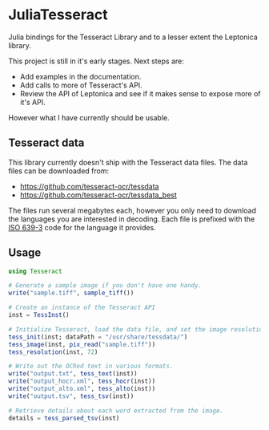 # JuliaTesseract

Julia bindings for the Tesseract Library and to a lesser extent the Leptonica library.

This project is still in it's early stages.  Next steps are:

  * Add examples in the documentation.
  * Add calls to more of Tesseract's API.
  * Review the API of Leptonica and see if it makes sense to expose more of it's API.

However what I have currently should be usable.

## Tesseract data

This library currently doesn't ship with the Tesseract data files.  The data files can be
downloaded from:

  * https://github.com/tesseract-ocr/tessdata
  * https://github.com/tesseract-ocr/tessdata_best

The files run several megabytes each, however you only need to download the languages you are interested in decoding.  Each file is prefixed with the [ISO 639-3](https://en.wikipedia.org/wiki/ISO_639-3) code for the language it provides.

## Usage

```julia
using Tesseract

# Generate a sample image if you don't have one handy.
write("sample.tiff", sample_tiff())

# Create an instance of the Tesseract API
inst = TessInst()

# Initialize Tesseract, load the data file, and set the image resolution.
tess_init(inst; dataPath = "/usr/share/tessdata/")
tess_image(inst, pix_read("sample.tiff"))
tess_resolution(inst, 72)

# Write out the OCRed text in various formats.
write("output.txt", tess_text(inst))
write("output_hocr.xml", tess_hocr(inst))
write("output_alto.xml", tess_alto(inst))
write("output.tsv", tess_tsv(inst))

# Retrieve details about each word extracted from the image.
details = tess_parsed_tsv(inst)
```
